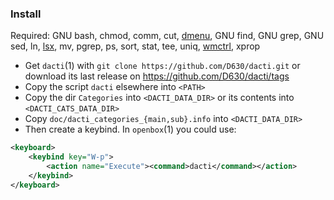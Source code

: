 ### Install

Required: GNU bash, chmod, comm, cut, [dmenu](http://tools.suckless.org/dmenu/), GNU find, GNU grep, GNU sed, ln, [lsx](http://tools.suckless.org/lsx), mv, pgrep, ps, sort, stat, tee, uniq, [wmctrl](http://tomas.styblo.name/wmctrl/), xprop

* Get `dacti`(1) with `git clone https://github.com/D630/dacti.git` or download its last release on https://github.com/D630/dacti/tags
* Copy the script `dacti` elsewhere into `<PATH>`
* Copy the dir `Categories` into `<DACTI_DATA_DIR>` or its contents into `<DACTI_CATS_DATA_DIR>`
* Copy `doc/dacti_categories_{main,sub}.info` into `<DACTI_DATA_DIR>`
* Then create a keybind. In `openbox`(1) you could use:

```xml
<keyboard>
    <keybind key="W-p">
        <action name="Execute"><command>dacti</command></action>
    </keybind>
</keyboard>
```
